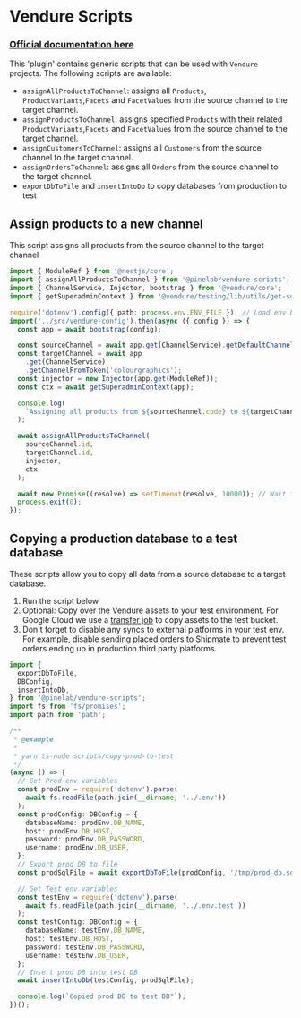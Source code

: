 # Vendure Scripts

### [Official documentation here](https://pinelab-plugins.com/plugin/vendure-scripts)

This 'plugin' contains generic scripts that can be used with `Vendure` projects. The following scripts are available:

- `assignAllProductsToChannel`: assigns all `Products`, `ProductVariants`,`Facets` and `FacetValues` from the source channel to the target channel.
- `assignProductsToChannel`: assigns specified `Products` with their related `ProductVariants`,`Facets` and `FacetValues` from the source channel to the target channel.
- `assignCustomersToChannel`: assigns all `Customers` from the source channel to the target channel.
- `assignOrdersToChannel`: assigns all `Orders` from the source channel to the target channel.
- `exportDbToFile` and `insertIntoDb` to copy databases from production to test

## Assign products to a new channel

This script assigns all products from the source channel to the target channel

```ts
import { ModuleRef } from '@nestjs/core';
import { assignAllProductsToChannel } from '@pinelab/vendure-scripts';
import { ChannelService, Injector, bootstrap } from '@vendure/core';
import { getSuperadminContext } from '@vendure/testing/lib/utils/get-superadmin-context';

require('dotenv').config({ path: process.env.ENV_FILE }); // Load env before config
import('../src/vendure-config').then(async ({ config }) => {
  const app = await bootstrap(config);

  const sourceChannel = await app.get(ChannelService).getDefaultChannel();
  const targetChannel = await app
    .get(ChannelService)
    .getChannelFromToken('colourgraphics');
  const injector = new Injector(app.get(ModuleRef));
  const ctx = await getSuperadminContext(app);

  console.log(
    `Assigning all products from ${sourceChannel.code} to ${targetChannel.code}`
  );

  await assignAllProductsToChannel(
    sourceChannel.id,
    targetChannel.id,
    injector,
    ctx
  );

  await new Promise((resolve) => setTimeout(resolve, 10000)); // Wait for any background tasks or jobs
  process.exit(0);
});
```

## Copying a production database to a test database

These scripts allow you to copy all data from a source database to a target database.

1. Run the script below
2. Optional: Copy over the Vendure assets to your test environment. For Google Cloud we use a [transfer job](https://console.cloud.google.com/transfer/jobs) to copy assets to the test bucket.
3. Don't forget to disable any syncs to external platforms in your test env. For example, disable sending placed orders to Shipmate to prevent test orders ending up in production third party platforms.

```ts
import {
  exportDbToFile,
  DBConfig,
  insertIntoDb,
} from '@pinelab/vendure-scripts';
import fs from 'fs/promises';
import path from 'path';

/**
 * @example
 *
 * yarn ts-node scripts/copy-prod-to-test
 */
(async () => {
  // Get Prod env variables
  const prodEnv = require('dotenv').parse(
    await fs.readFile(path.join(__dirname, '../.env'))
  );
  const prodConfig: DBConfig = {
    databaseName: prodEnv.DB_NAME,
    host: prodEnv.DB_HOST,
    password: prodEnv.DB_PASSWORD,
    username: prodEnv.DB_USER,
  };
  // Export prod DB to file
  const prodSqlFile = await exportDbToFile(prodConfig, '/tmp/prod_db.sql');

  // Get Test env variables
  const testEnv = require('dotenv').parse(
    await fs.readFile(path.join(__dirname, '../.env.test'))
  );
  const testConfig: DBConfig = {
    databaseName: testEnv.DB_NAME,
    host: testEnv.DB_HOST,
    password: testEnv.DB_PASSWORD,
    username: testEnv.DB_USER,
  };
  // Insert prod DB into test DB
  await insertIntoDb(testConfig, prodSqlFile);

  console.log(`Copied prod DB to test DB"`);
})();
```
